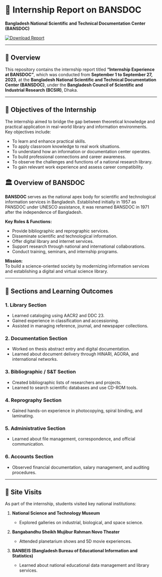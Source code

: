 # 📄 Internship Report on BANSDOC  
**Bangladesh National Scientific and Technical Documentation Center (BANSDOC)**  

[![Download Report](https://img.shields.io/badge/Download_Report-PDF-blue?style=for-the-badge&logo=adobeacrobatreader)](https://github.com/AlRahat/Internship_Report-BANSDOC/raw/main/Internship_Report.pdf)

---

## 📘 Overview  

This repository contains the internship report titled **“Internship Experience at BANSDOC”**, which was conducted from **September 1 to September 27, 2023**, at the **Bangladesh National Scientific and Technical Documentation Center (BANSDOC)**, under the **Bangladesh Council of Scientific and Industrial Research (BCSIR)**, Dhaka.

---

## 🎯 Objectives of the Internship  

The internship aimed to bridge the gap between theoretical knowledge and practical application in real-world library and information environments.  
Key objectives include:  

- To learn and enhance practical skills.  
- To apply classroom knowledge to real work situations.  
- To understand how an information or documentation center operates.  
- To build professional connections and career awareness.  
- To observe the challenges and functions of a national research library.  
- To gain relevant work experience and assess career compatibility.  



## 🏛️ Overview of BANSDOC  

**BANSDOC** serves as the national apex body for scientific and technological information services in Bangladesh. Established initially in 1957 as PANSDOC under UNESCO assistance, it was renamed BANSDOC in 1971 after the independence of Bangladesh.  

**Key Roles & Functions:**  
- Provide bibliographic and reprographic services.  
- Disseminate scientific and technological information.  
- Offer digital library and internet services.  
- Support research through national and international collaborations.  
- Conduct training, seminars, and internship programs.  

**Mission:**  
To build a science-oriented society by modernizing information services and establishing a digital and virtual science library.  

---

## 🧠 Sections and Learning Outcomes  

### 1. **Library Section**  
- Learned cataloging using AACR2 and DDC 23.  
- Gained experience in classification and accessioning.  
- Assisted in managing reference, journal, and newspaper collections.  

### 2. **Documentation Section**  
- Worked on thesis abstract entry and digital documentation.  
- Learned about document delivery through HINARI, AGORA, and international networks.  

### 3. **Bibliographic / S&T Section**  
- Created bibliographic lists of researchers and projects.  
- Learned to search scientific databases and use CD-ROM tools.  

### 4. **Reprography Section**  
- Gained hands-on experience in photocopying, spiral binding, and laminating.  

### 5. **Administrative Section**  
- Learned about file management, correspondence, and official communication.  

### 6. **Accounts Section**  
- Observed financial documentation, salary management, and auditing procedures.  

---

## 🧳 Site Visits  

As part of the internship, students visited key national institutions:  

1. **National Science and Technology Museum**  
   - Explored galleries on industrial, biological, and space science.  

2. **Bangabandhu Sheikh Mujibur Rahman Novo Theater**  
   - Attended planetarium shows and 5D movie experiences.  

3. **BANBEIS (Bangladesh Bureau of Educational Information and Statistics)**  
   - Learned about national educational data management and library services.  







